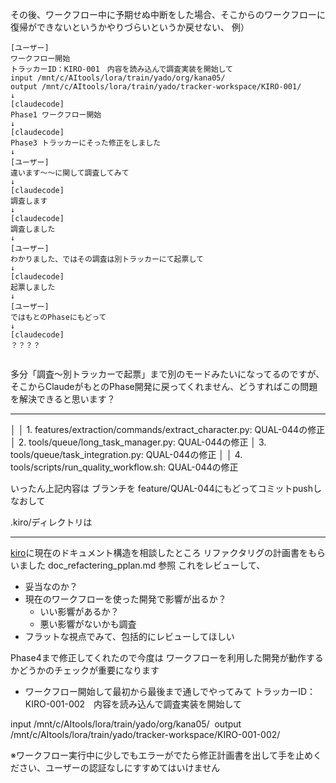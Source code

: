その後、ワークフロー中に予期せぬ中断をした場合、そこからのワークフローに復帰ができないというかやりづらいというか戻せない、
例）

```
[ユーザー]
ワークフロー開始
トラッカーID：KIRO-001　内容を読み込んで調査実装を開始して
input /mnt/c/AItools/lora/train/yado/org/kana05/ 
output /mnt/c/AItools/lora/train/yado/tracker-workspace/KIRO-001/
↓
[claudecode]
Phase1 ワークフロー開始
↓
[claudecode]
Phase3 トラッカーにそった修正をしました
↓
[ユーザー]
違います〜〜に関して調査してみて
↓
[claudecode]
調査します
↓
[claudecode]
調査しました
↓
[ユーザー]
わかりました、ではその調査は別トラッカーにて起票して
↓
[claudecode]
起票しました
↓
[ユーザー]
ではもとのPhaseにもどって
↓
[claudecode]
？？？？


```

 多分「調査〜別トラッカーで起票」まで別のモードみたいになってるのですが、そこからClaudeがもとのPhase開発に戻ってくれません、どうすればこの問題を解決できると思います？


------



│ │ 1. features/extraction/commands/extract_character.py: QUAL-044の修正                            │ 2. tools/queue/long_task_manager.py: QUAL-044の修正                                                        │ 3. tools/queue/task_integration.py: QUAL-044の修正                                                            │ │ 4. tools/scripts/run_quality_workflow.sh: QUAL-044の修正

いったん上記内容は ブランチを feature/QUAL-044にもどってコミットpushしなおして

.kiro/ディレクトリは

-----

[kiro](https://aws.amazon.com/jp/blogs/news/introducing-kiro/)に現在のドキュメント構造を相談したところ
リファクタリグの計画書をもらいました doc_refactering_pplan.md  参照
これをレビューして、
* 妥当なのか？
* 現在のワークフローを使った開発で影響が出るか？
	* いい影響があるか？
	* 悪い影響がないかも調査
* フラットな視点でみて、包括的にレビューしてほしい

Phase4まで修正してくれたので今度は
ワークフローを利用した開発が動作するかどうかのチェックが重要になります
* ワークフロー開始して最初から最後まで通しでやってみて
トラッカーID：KIRO-001-002　内容を読み込んで調査実装を開始して

input /mnt/c/AItools/lora/train/yado/org/kana05/ 
output /mnt/c/AItools/lora/train/yado/tracker-workspace/KIRO-001-002/

※ワークフロー実行中に少しでもエラーがでたら修正計画書を出して手を止めください、ユーザーの認証なしにすすめてはいけません